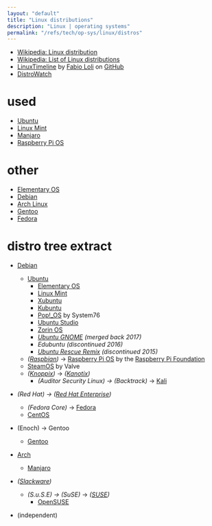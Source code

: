 ```yaml
---
layout: "default"
title: "Linux distributions"
description: "Linux | operating systems"
permalink: "/refs/tech/op-sys/linux/distros"
---
```


- [Wikipedia: Linux distribution](https://en.wikipedia.org/wiki/Linux_distribution)
- [Wikipedia: List of Linux distributions](https://en.wikipedia.org/wiki/List_of_Linux_distributions)
- [LinuxTimeline](https://github.com/FabioLolix/linuxtimeline) by [Fabio Loli](https://github.com/FabioLolix) on [GitHub](https://github.com)
- [DistroWatch](https://distrowatch.com/)

# used

- [Ubuntu](ubuntu.md)
- [Linux Mint](mint.md)
- [Manjaro](manjaro.md)
- [Raspberry Pi OS](raspbian.md)

# other

- [Elementary OS](elementary.md)
- [Debian](debian.md)
- [Arch Linux](arch.md)
- [Gentoo](gentoo.md)
- [Fedora](fedora.md)

# distro tree extract

- [Debian](https://www.debian.org)
    - [Ubuntu](https://ubuntu.com)
        - [Elementary OS](https://elementary.io)
        - [Linux Mint](https://www.linuxmint.com)
        - [Xubuntu](https://xubuntu.org)
        - [Kubuntu](https://kubuntu.org)
        - [Pop!_OS](https://pop.system76.com) by System76
        - [Ubuntu Studio](https://ubuntustudio.org)
        - [Zorin OS](https://zorinos.com/)
        - *[Ubuntu GNOME](https://ubuntugnome.org/) (merged back 2017)*
        - *Edubuntu (discontinued 2016)*
        - *[Ubuntu Rescue Remix](http://ubuntu-rescue-remix.org) (discontinued 2015)*
    - *([Raspbian](http://raspbian.org))* -> [Raspberry Pi OS](https://www.raspberrypi.org/downloads/raspberry-pi-os/) by the [Raspberry Pi Foundation](https://www.raspberrypi.org)
    - [SteamOS](https://store.steampowered.com/steamos/) by Valve
    - *([Knoppix](http://knoppix.net))* -> *([Kanotix](http://www.kanotix.com))*
        - *(Auditor Security Linux) -> (Backtrack)* -> [Kali](https://www.kali.org)

- *(Red Hat) -> ([Red Hat Enterprise](https://www.redhat.com/en))*
    - *(Fedora Core)* -> [Fedora](https://getfedora.org)
    - [CentOS](https://www.centos.org)

- (Enoch) -> Gentoo
    - [Gentoo](http://www.gentoo.org)

- [Arch](https://www.archlinux.org/)
    - [Manjaro](https://manjaro.org)

- *([Slackware](http://www.slackware.com))*
    - *(S.u.S.E) -> (SuSE)* -> *([SUSE](https://www.suse.com))*
        - [OpenSUSE](https://www.opensuse.org)

- (independent)
